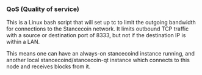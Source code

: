 ### QoS (Quality of service) ###

This is a Linux bash script that will set up tc to limit the outgoing bandwidth for connections to the Stancecoin network. It limits outbound TCP traffic with a source or destination port of 8333, but not if the destination IP is within a LAN.

This means one can have an always-on stancecoind instance running, and another local stancecoind/stancecoin-qt instance which connects to this node and receives blocks from it.
